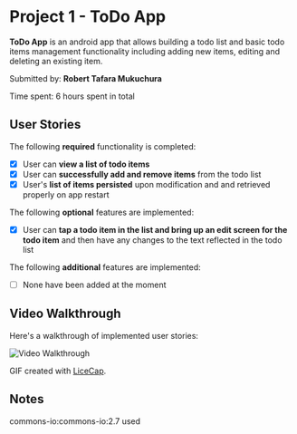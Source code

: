 # Project 1 - **ToDo App**

**ToDo App** is an android app that allows building a todo list and basic todo items management functionality including adding new items, editing and deleting an existing item.

Submitted by: **Robert Tafara Mukuchura**

Time spent: 6 hours spent in total

## User Stories

The following **required** functionality is completed:

* [X] User can **view a list of todo items**
* [X] User can **successfully add and remove items** from the todo list
* [X] User's **list of items persisted** upon modification and and retrieved properly on app restart

The following **optional** features are implemented:

* [X] User can **tap a todo item in the list and bring up an edit screen for the todo item** and then have any changes to the text reflected in the todo list

The following **additional** features are implemented:

* [ ] None have been added at the moment

## Video Walkthrough

Here's a walkthrough of implemented user stories:

<img src='https://imgur.com/5FTs7sF.gif' title='Video Walkthrough' width='' alt='Video Walkthrough' />

GIF created with [LiceCap](http://www.cockos.com/licecap/).

## Notes

commons-io:commons-io:2.7 used


